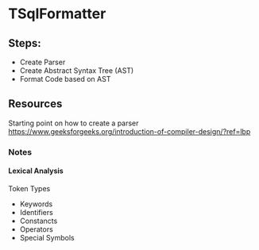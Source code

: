 # TSqlFormatter

## Steps:
- Create Parser
- Create Abstract Syntax Tree (AST)
- Format Code based on AST


## Resources
Starting point on how to create a parser
https://www.geeksforgeeks.org/introduction-of-compiler-design/?ref=lbp


### Notes
#### Lexical Analysis
Token Types
- Keywords
- Identifiers
- Constancts
- Operators
- Special Symbols
